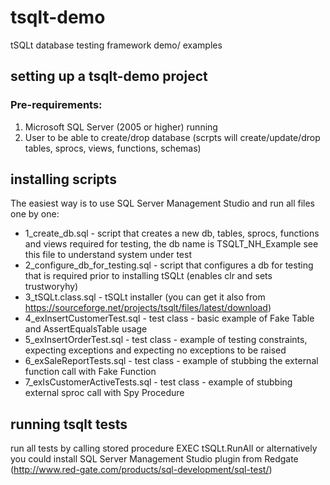 # tsqlt-demo
tSQLt database testing framework demo/ examples

## setting up a tsqlt-demo project
### Pre-requirements:
1. Microsoft SQL Server (2005 or higher) running
2. User to be able to create/drop database (scrpts will create/update/drop tables, sprocs, views, functions, schemas)

## installing scripts
The easiest way is to use SQL Server Management Studio and run all files one by one:
 - 1_create_db.sql - script that creates a new db, tables, sprocs, functions and views required for testing, the db name is TSQLT_NH_Example see this file to understand system under test
 - 2_configure_db_for_testing.sql - script that configures a db for testing that is required prior to installing tSQLt (enables clr and sets trustworyhy)
 - 3_tSQLt.class.sql - tSQLt installer (you can get it also from https://sourceforge.net/projects/tsqlt/files/latest/download)
 - 4_exInsertCustomerTest.sql - test class - basic example of Fake Table and AssertEqualsTable usage
 - 5_exInsertOrderTest.sql - test class - example of testing constraints, expecting exceptions and expecting no exceptions to be raised
 - 6_exSaleReportTests.sql - test class - example of stubbing the external function call with Fake Function
 - 7_exIsCustomerActiveTests.sql - test class - example of stubbing external sproc call with Spy Procedure
 
## running tsqlt tests
run all tests by calling stored procedure EXEC tSQLt.RunAll
or
alternatively you could install SQL Server Management Studio plugin from Redgate (http://www.red-gate.com/products/sql-development/sql-test/)
